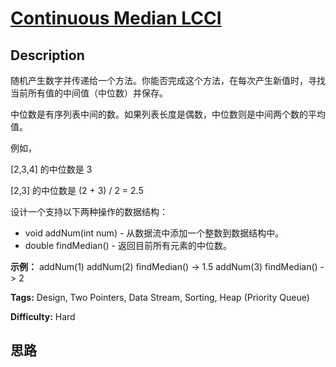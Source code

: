 # [Continuous Median LCCI][title]

## Description

随机产生数字并传递给一个方法。你能否完成这个方法，在每次产生新值时，寻找当前所有值的中间值（中位数）并保存。

中位数是有序列表中间的数。如果列表长度是偶数，中位数则是中间两个数的平均值。

例如，

[2,3,4] 的中位数是 3

[2,3] 的中位数是 (2 + 3) / 2 = 2.5

设计一个支持以下两种操作的数据结构：

  * void addNum(int num) - 从数据流中添加一个整数到数据结构中。
  * double findMedian() - 返回目前所有元素的中位数。

**示例：**
            addNum(1)    addNum(2)    findMedian() -> 1.5    addNum(3)     findMedian() -> 2    


**Tags:** Design, Two Pointers, Data Stream, Sorting, Heap (Priority Queue)

**Difficulty:** Hard

## 思路

[title]: https://leetcode-cn.com/problems/continuous-median-lcci
